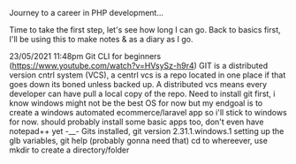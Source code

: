 Journey to a career in PHP development...

Time to take the first step, let's see how long I can go. Back to basics first, I'll be using this to make notes & as a diary as I go.

23/05/2021 11:48pm
Git CLI for beginners (https://www.youtube.com/watch?v=HVsySz-h9r4)
GIT is a distributed version cntrl system (VCS), a centrl vcs is a repo located in one place if that goes down its boned unless backed up.
A distributed vcs means every developer can have pull a local copy of the repo.
Need to install git first, i know windows might not be the best OS for now but my endgoal is to create a windows automated ecommerce/laravel app so i'll stick to windows for now.
should probably install some basic apps too, don't even have notepad++ yet -__-
Gits installed, git version 2.31.1.windows.1
setting up the glb variables, 
git <verb> help (probably gonna need that)
cd to whereever, use mkdir <folder name> to create a directory/folder

  

